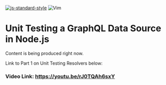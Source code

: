 [![js-standard-style](https://img.shields.io/badge/code%20style-standard-brightgreen.svg)](http://standardjs.com)
![Vim](https://img.shields.io/badge/editor-Vim-green?logo=vim&style=plastic)
# Unit Testing a GraphQL Data Source in Node.js

Content is being produced right now.

Link to Part 1 on Unit Testing Resolvers below:
### Video Link: https://youtu.be/rJ0TQAh6sxY
